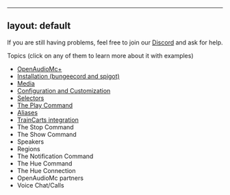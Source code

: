 ---
layout: default
--
If you are still having problems, feel free to join our [Discord](https://discord.openaudiomc.net/) and ask for help.

Topics (click on any of them to learn more about it with examples)
 - [OpenAudioMc+](OpenAudioMc+.md)
 - [Installation (bungeecord and spigot)](installation.md)
 - [Media](media.md)
 - [Configuration and Customization](configuration.md)
 - [Selectors](selectors.md)
 - [The Play Command](play.md)
 - [Aliases](alias.md)
 - [TrainCarts integration](traincarts.md)
 - The Stop Command
 - The Show Command
 - Speakers
 - Regions
 - The Notification Command
 - The Hue Command
 - The Hue Connection
 - OpenAudioMc partners
 - Voice Chat/Calls